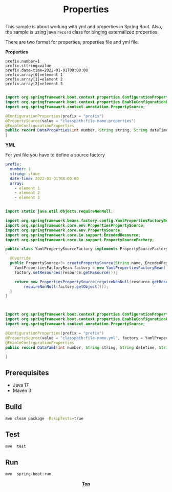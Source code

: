 # <p align="center">Properties</p>

This sample is about working with yml and properties in Spring Boot. Also, the sample is using java `record` class for
binging externalized properties.

There are two format for properties, properties file and yml file.

**Properties**

```properties
prefix.number=1
prefix.sttring=value
prefix.date-time=2022-01-01T08:00:00
prefix.array[0]=element 1
prefix.array[1]=element 2
prefix.array[2]=element 3
```

```java

import org.springframework.boot.context.properties.ConfigurationProperties;
import org.springframework.boot.context.properties.EnableConfigurationProperties;
import org.springframework.context.annotation.PropertySource;

@ConfigurationProperties(prefix = "prefix")
@PropertySource(value = "classpath:file-name.properties")
@EnableConfigurationProperties
public record DataProperties(int number, String string, String dateTime, String[] array) {
}
```

**YML**

For yml file you have to define a source factory

```yaml
prefix:
  number: 1
  string: vlaue
  date-time: 2022-01-01T08:00:00
  array:
    - element 1
    - element 2
    - element 3
```

```java

import static java.util.Objects.requireNonNull;

import org.springframework.beans.factory.config.YamlPropertiesFactoryBean;
import org.springframework.core.env.PropertiesPropertySource;
import org.springframework.core.env.PropertySource;
import org.springframework.core.io.support.EncodedResource;
import org.springframework.core.io.support.PropertySourceFactory;

public class YamlPropertySourceFactory implements PropertySourceFactory {

  @Override
  public PropertySource<?> createPropertySource(String name, EncodedResource resource) {
    YamlPropertiesFactoryBean factory = new YamlPropertiesFactoryBean();
    factory.setResources(resource.getResource());

    return new PropertiesPropertySource(requireNonNull(resource.getResource().getFilename()),
        requireNonNull(factory.getObject()));
  }
}
```

```java


import org.springframework.boot.context.properties.ConfigurationProperties;
import org.springframework.boot.context.properties.EnableConfigurationProperties;
import org.springframework.context.annotation.PropertySource;

@ConfigurationProperties(prefix = "prefix")
@PropertySource(value = "classpath:file-name.yml", factory = YamlPropertySourceFactory.class)
@EnableConfigurationProperties
public record DataYaml(int number, String string, String dateTime, String[] array) {

}
```

## Prerequisites

* Java 17
* Maven 3

## Build

```bash
mvn clean package -DskipTests=true
```

## Test

```bash
mvn  test
```

## Run

```bash
mvn  spring-boot:run
```

**<p align="center"> [Top](#Properties) </p>**